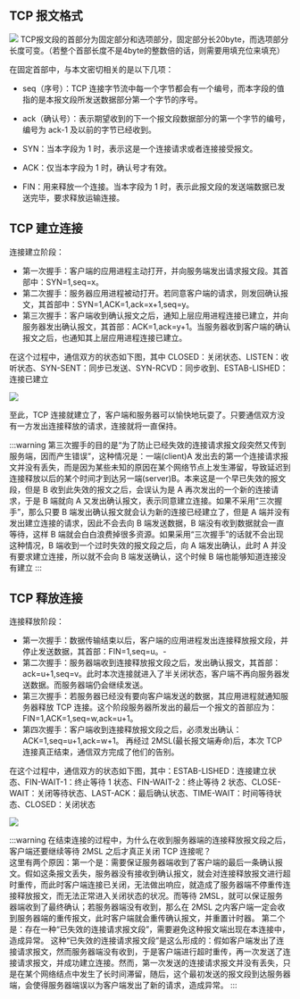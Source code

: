 ## TCP 报文格式

<img src="/img/network/tcp.png">
TCP报文段的首部分为固定部分和选项部分，固定部分长20byte，而选项部分长度可变。（若整个首部长度不是4byte的整数倍的话，则需要用填充位来填充）

在固定首部中，与本文密切相关的是以下几项：

- seq（序号）：TCP 连接字节流中每一个字节都会有一个编号，而本字段的值指的是本报文段所发送数据部分第一个字节的序号。

- ack（确认号）：表示期望收到的下一个报文段数据部分的第一个字节的编号，编号为 ack-1 及以前的字节已经收到。
- SYN：当本字段为 1 时，表示这是一个连接请求或者连接接受报文。
- ACK：仅当本字段为 1 时，确认号才有效。
- FIN：用来释放一个连接。当本字段为 1 时，表示此报文段的发送端数据已发送完毕，要求释放运输连接。

## TCP 建立连接

连接建立阶段：

- 第一次握手：客户端的应用进程主动打开，并向服务端发出请求报文段。其首部中：SYN=1,seq=x。
- 第二次握手：服务器应用进程被动打开。若同意客户端的请求，则发回确认报文，其首部中：SYN=1,ACK=1,ack=x+1,seq=y。
- 第三次握手：客户端收到确认报文之后，通知上层应用进程连接已建立，并向服务器发出确认报文，其首部：ACK=1,ack=y+1。当服务器收到客户端的确认报文之后，也通知其上层应用进程连接已建立。

在这个过程中，通信双方的状态如下图，其中 CLOSED：关闭状态、LISTEN：收听状态、SYN-SENT：同步已发送、SYN-RCVD：同步收到、ESTAB-LISHED：连接已建立

<img src="/img/network/connect.jpg">

至此，TCP 连接就建立了，客户端和服务器可以愉快地玩耍了。只要通信双方没有一方发出连接释放的请求，连接就将一直保持。

:::warning
第三次握手的目的是“为了防止已经失效的连接请求报文段突然又传到服务端，因而产生错误”，这种情况是：一端(client)A 发出去的第一个连接请求报文并没有丢失，而是因为某些未知的原因在某个网络节点上发生滞留，导致延迟到连接释放以后的某个时间才到达另一端(server)B。本来这是一个早已失效的报文段，但是 B 收到此失效的报文之后，会误认为是 A 再次发出的一个新的连接请求，于是 B 端就向 A 又发出确认报文，表示同意建立连接。如果不采用“三次握手”，那么只要 B 端发出确认报文就会认为新的连接已经建立了，但是 A 端并没有发出建立连接的请求，因此不会去向 B 端发送数据，B 端没有收到数据就会一直等待，这样 B 端就会白白浪费掉很多资源。如果采用“三次握手”的话就不会出现这种情况，B 端收到一个过时失效的报文段之后，向 A 端发出确认，此时 A 并没有要求建立连接，所以就不会向 B 端发送确认，这个时候 B 端也能够知道连接没有建立
:::

## TCP 释放连接

连接释放阶段：

- 第一次握手：数据传输结束以后，客户端的应用进程发出连接释放报文段，并停止发送数据，其首部：FIN=1,seq=u。-
- 第二次握手：服务器端收到连接释放报文段之后，发出确认报文，其首部：ack=u+1,seq=v。此时本次连接就进入了半关闭状态，客户端不再向服务器发送数据。而服务器端仍会继续发送。
- 第三次握手：若服务器已经没有要向客户端发送的数据，其应用进程就通知服务器释放 TCP 连接。这个阶段服务器所发出的最后一个报文的首部应为：FIN=1,ACK=1,seq=w,ack=u+1。
- 第四次握手：客户端收到连接释放报文段之后，必须发出确认：ACK=1,seq=u+1,ack=w+1。 再经过 2MSL(最长报文端寿命)后，本次 TCP 连接真正结束，通信双方完成了他们的告别。

在这个过程中，通信双方的状态如下图，其中：ESTAB-LISHED：连接建立状态、FIN-WAIT-1：终止等待 1 状态、FIN-WAIT-2：终止等待 2 状态、CLOSE-WAIT：关闭等待状态、LAST-ACK：最后确认状态、TIME-WAIT：时间等待状态、CLOSED：关闭状态

<img src="/img/network/release.jpg">

:::warning
在结束连接的过程中，为什么在收到服务器端的连接释放报文段之后，客户端还要继续等待 2MSL 之后才真正关闭 TCP 连接呢？  
这里有两个原因：第一个是：需要保证服务器端收到了客户端的最后一条确认报文。假如这条报文丢失，服务器没有接收到确认报文，就会对连接释放报文进行超时重传，而此时客户端连接已关闭，无法做出响应，就造成了服务器端不停重传连接释放报文，而无法正常进入关闭状态的状况。而等待 2MSL，就可以保证服务器端收到了最终确认；若服务器端没有收到，那么在 2MSL 之内客户端一定会收到服务器端的重传报文，此时客户端就会重传确认报文，并重置计时器。
第二个是：存在一种“已失效的连接请求报文段”，需要避免这种报文端出现在本连接中，造成异常。
这种“已失效的连接请求报文段”是这么形成的：假如客户端发出了连接请求报文，然而服务器端没有收到，于是客户端进行超时重传，再一次发送了连接请求报文，并成功建立连接。然而，第一次发送的连接请求报文并没有丢失，只是在某个网络结点中发生了长时间滞留，随后，这个最初发送的报文段到达服务器端，会使得服务器端误以为客户端发出了新的请求，造成异常。
:::
